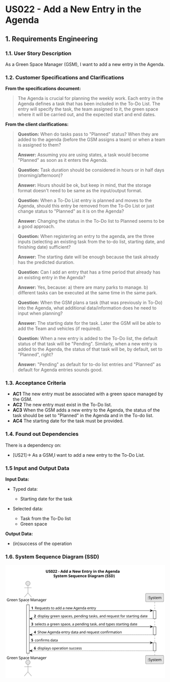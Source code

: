 # US022 - Add a New Entry in the Agenda

## 1. Requirements Engineering

### 1.1. User Story Description

As a Green Space Manager (GSM), I want to add a new entry in the Agenda.

### 1.2. Customer Specifications and Clarifications

**From the specifications document:**

> The Agenda is crucial for planning the weekly work. Each entry in the Agenda defines a task that has been included in the To-Do List. The entry will specify the task, the team assigned to it, the green space where it will be carried out, and the expected start and end dates.

**From the client clarifications:**

> **Question:** When do tasks pass to "Planned" status? When they are added to the agenda (before the GSM assigns a team) or when a team is assigned to them?
>
> **Answer:** Assuming you are using states, a task would become "Planned" as soon as it enters the Agenda.

> **Question:** Task duration should be considered in hours or in half days (morning/afternoon)?
>
> **Answer:** Hours should be ok, but keep in mind, that the storage format doesn't need to be same as the input/output format.

> **Question:** When a To-Do List entry is planned and moves to the Agenda, should this entry be removed from the To-Do List or just change status to "Planned" as it is on the Agenda?
>
> **Answer:** Changing the status in the To-Do list to Planned seems to be a good approach.

> **Question:** When registering an entry to the agenda, are the three inputs (selecting an existing task from the to-do list, starting date, and finishing date) sufficient?
>
> **Answer:** The starting date will be enough because the task already has the predicted duration.

> **Question:** Can I add an entry that has a time period that already has an existing entry in the Agenda?
>
> **Answer:** Yes, because:
> a) there are many parks to manage.
> b) different tasks can be executed at the same time in the same park.

> **Question:** When the GSM plans a task (that was previously in To-Do) into the Agenda, what additional data/information does he need to input when planning?
>
> **Answer:** The starting date for the task. Later the GSM will be able to add the Team and vehicles (if required).

> **Question:** When a new entry is added to the To-Do list, the default status of that task will be "Pending". Similarly, when a new entry is added to the Agenda, the status of that task will be, by default, set to "Planned", right?
>
> **Answer:** "Pending" as default for to-do list entries and "Planned" as default for Agenda entries sounds good.

### 1.3. Acceptance Criteria

* **AC1** The new entry must be associated with a green space managed by the GSM.
* **AC2** The new entry must exist in the To-Do list.
* **AC3** When the GSM adds a new entry to the Agenda, the status of the task should be set to "Planned" in the Agenda and in the To-do list.
* **AC4** The starting date for the task must be provided.


### 1.4. Found out Dependencies

There is a dependency on:

* [US21]-> As a GSM,I want to add a new entry to the To-Do List.


### 1.5 Input and Output Data

**Input Data:**

* Typed data:
  - Starting date for the task

* Selected data:
  - Task from the To-Do list
  - Green space

**Output Data:**

* (in)success of the operation

### 1.6. System Sequence Diagram (SSD)

![US022-SSD](svg/us022-system-sequence-diagram.svg)